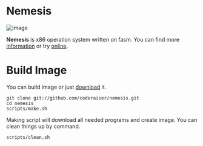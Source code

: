Nemesis
===========

![image](https://github.com/coderaiser/nemesis/assets/1573141/05887dc2-ed19-41f1-9026-912e694a72c9)


**Nemesis** is x86 operation system written on fasm.
You can find more [information](http://n3m1z1d4.pp.net.ua "information")
or try [online](http://coderaiser.github.io/nemesis "nemesis").

Build Image
===========
You can build image or just [download](//github.com/coderaiser/nemesis-archive/raw/master/nemizida-v0.1.0.img.gz "download and unpack") it.

    git clone git://github.com/coderaiser/nemesis.git
    cd nemesis
    scripts/make.sh

Making script will download all needed programs and create image.
You can clean things up by command.
    
    scripts/clean.sh
    
